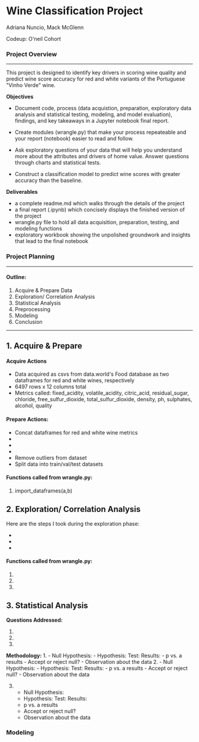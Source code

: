 # Wine Classification Project
Adriana Nuncio, Mack McGlenn

Codeup: O'neil Cohort

### Project Overview
_____________________________________________________________________________________
This project is designed to identify key drivers in scoring wine quality and predict wine score accuracy for red and white variants of the Portuguese "Vinho Verde" wine.

**Objectives**

- Document code, process (data acquistion, preparation, exploratory data analysis and statistical testing, modeling, and model evaluation), findings, and key takeaways in a Jupyter notebook final report.

- Create modules (wrangle.py) that make your process repeateable and your report (notebook) easier to read and follow.

- Ask exploratory questions of your data that will help you understand more about the attributes and drivers of home value. Answer questions through charts and statistical tests.

- Construct a classification model to predict wine scores with greater accuracy than the baseline.



**Deliverables**

- a complete readme.md which walks through the details of the project
- a final report (.ipynb) which concisely displays the finished version of the project
- wrangle.py file to hold all data acquisition, preparation, testing, and modeling functions
- exploratory workbook showing the unpolished groundwork and insights that lead to the final notebook


### Project Planning

_____________________________________________________________________________________

#### Outline:
1. Acquire & Prepare Data
2. Exploration/ Correlation Analysis
3. Statistical Analysis
4. Preprocessing
5. Modeling
6. Conclusion

_____________________________________________________________________________________


## 1. Acquire & Prepare

#### Acquire Actions
- Data acquired as csvs from data.world's Food database as two dataframes for red and white wines, respectively
-  6497 rows x 12 columns total
- Metrics called: fixed_acidity, volatile_acidity, citric_acid, 
  residual_sugar, chloride, free_sulfur_dioxide, total_sulfur_dioxide,
  density, ph, sulphates, alcohol, quality
#### Prepare Actions:
- Concat dataframes for red and white wine metrics
- 
-
-
- Remove outliers from dataset
- Split data into train/val/test datasets

#### Functions called from wrangle.py:
1. import_dataframes(a,b)


## 2. Exploration/ Correlation Analysis

Here are the steps I took during the exploration phase:

- 
-
-

#### Functions called from wrangle.py:
1. 
2. 
3.



## 3. Statistical Analysis

**Questions Addressed:**

1.
2. 
3. 

**Methodology:**
1. 
    - Null Hypothesis: 
    - Hypothesis: 
    Test: 
    Results:
    - p vs. a results
    - Accept or reject null?
    - Observation about the data
2. 
    - Null Hypothesis: 
    - Hypothesis: 
    Test: 
    Results:
    - p vs. a results
    - Accept or reject null?
    - Observation about the data
    
3.  
    - Null Hypothesis: 
    - Hypothesis: 
    Test: 
    Results:
    - p vs. a results
    - Accept or reject null?
    - Observation about the data
    
 
### Modeling
